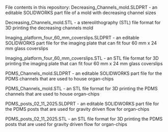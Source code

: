File contents in this repository:
Decreasing_Channels_mold.SLDPRT - an editable SOLIDWORKS part file of a mold with decreasing channel sizes 

Decreasing_Channels_mold.STL - a stereolithography (STL) file format for 3D printing the decreasing channels mold

Imaging_platform_four_60_mm_coverslips.SLDPRT - an editable SOLIDWORKS part file for the imaging plate that can fit four 60 mm x 24 mm glass coverslips

Imaging_platform_four_60_mm_coverslips.STL - an STL file format for 3D printing the imaging plate that can fit four 60 mm x 24 mm glass coverslips

PDMS_Channels_mold.SLDPRT - an editable SOLIDWORKS part file for the PDMS channels that are used to house organ-chips

PDMS_Channels_mold.STL - an STL file format for 3D printing the PDMS channels that are used to house organ-chips

PDMS_posts_02_11_2025.SLDPRT - an editable SOLIDWORKS part file for the PDMS posts that are used for gravity driven flow for organ-chips

PDMS_posts_02_11_2025.STL - an STL file format for 3D printing the PDMS posts that are used for gravity driven flow for organ-chips
